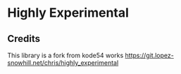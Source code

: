 # Highly Experimental

## Credits

This library is a fork from kode54 works https://git.lopez-snowhill.net/chris/highly_experimental
